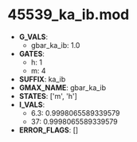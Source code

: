 # 45539_ka_ib.mod

- **G_VALS**:
  - gbar_ka_ib: 1.0
- **GATES**:
  - h: 1
  - m: 4
- **SUFFIX**: ka_ib
- **GMAX_NAME**: gbar_ka_ib
- **STATES**: ['m', 'h']
- **I_VALS**:
  - 6.3: 0.9998065589339579
  - 37: 0.9998065589339579
- **ERROR_FLAGS**: []
